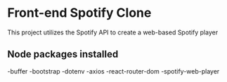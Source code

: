 # Front-end Spotify Clone

This project utilizes the Spotify API to create a web-based Spotify player 

## Node packages installed
-buffer
-bootstrap
-dotenv
-axios
-react-router-dom
-spotify-web-player
